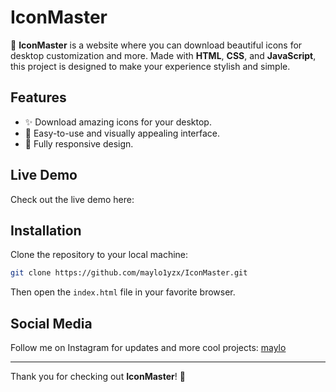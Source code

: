 # IconMaster

🎨 **IconMaster** is a website where you can download beautiful icons for desktop customization and more. Made with **HTML**, **CSS**, and **JavaScript**, this project is designed to make your experience stylish and simple.

## Features
- ✨ Download amazing icons for your desktop.
- 🌟 Easy-to-use and visually appealing interface.
- 🚀 Fully responsive design.

## Live Demo
Check out the live demo here: [](#)
## Installation
Clone the repository to your local machine:

```bash
git clone https://github.com/maylo1yzx/IconMaster.git
```

Then open the `index.html` file in your favorite browser.


## Social Media
Follow me on Instagram for updates and more cool projects:
[maylo](https://instagram.com/maylo.yzx)

---
Thank you for checking out **IconMaster**! 🎉
